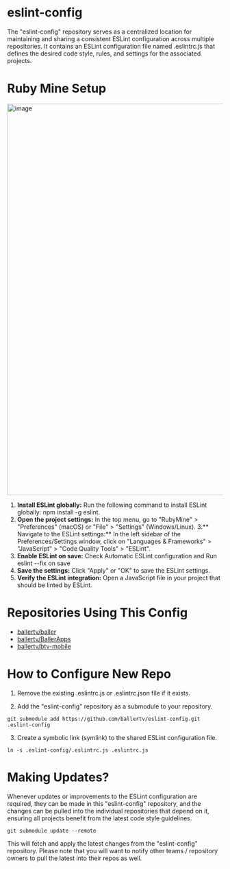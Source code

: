 # eslint-config
The "eslint-config" repository serves as a centralized location for maintaining and sharing a consistent ESLint configuration across multiple repositories. It contains an ESLint configuration file named .eslintrc.js that defines the desired code style, rules, and settings for the associated projects.

# Ruby Mine Setup
<img width="913" alt="image" src="https://github.com/ballertv/eslint-config/assets/57688840/3dd31eea-1b58-46df-a1b6-1ae3e04aac22">

1. **Install ESLint globally:** Run the following command to install ESLint globally: npm install -g eslint.
2. **Open the project settings:** In the top menu, go to "RubyMine" > "Preferences" (macOS) or "File" > "Settings" (Windows/Linux).
   3.** Navigate to the ESLint settings:** In the left sidebar of the Preferences/Settings window, click on "Languages & Frameworks" > "JavaScript" > "Code Quality Tools" > "ESLint".
3. **Enable ESLint on save:** Check Automatic ESLint configuration and Run eslint --fix on save
4. **Save the settings:** Click "Apply" or "OK" to save the ESLint settings.
5. **Verify the ESLint integration:** Open a JavaScript file in your project that should be linted by ESLint.

# Repositories Using This Config
- [ballertv/baller](https://github.com/ballertv/baller)
- [ballertv/BallerApps](https://github.com/ballertv/BallerApps)
- [ballertv/btv-mobile](https://github.com/ballertv/btv-mobile)

# How to Configure New Repo
1. Remove the existing .eslintrc.js or .eslintrc.json file if it exists.

2. Add the "eslint-config" repository as a submodule to your repository.
```
git submodule add https://github.com/ballertv/eslint-config.git .eslint-config
```
3. Create a symbolic link (symlink) to the shared ESLint configuration file.
```
ln -s .eslint-config/.eslintrc.js .eslintrc.js
```

# Making Updates? 
Whenever updates or improvements to the ESLint configuration are required, they can be made in this "eslint-config" repository, and the changes can be pulled into the individual repositories that depend on it, ensuring all projects benefit from the latest code style guidelines.

```
git submodule update --remote
```
This will fetch and apply the latest changes from the "eslint-config" repository. Please note that you will want to notify other teams / repository owners to pull the latest into their repos as well.

